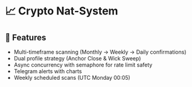 # 📈 Crypto Nat-System

## 🚀 Features
- Multi-timeframe scanning (Monthly → Weekly → Daily confirmations)
- Dual profile strategy (Anchor Close & Wick Sweep)
- Async concurrency with semaphore for rate limit safety
- Telegram alerts with charts
- Weekly scheduled scans (UTC Monday 00:05)
